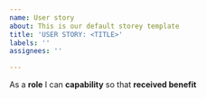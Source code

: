 ```yaml
---
name: User story
about: This is our default storey template
title: 'USER STORY: <TITLE>'
labels: ''
assignees: ''

---
```


As a **role** I can **capability** so that **received benefit**
